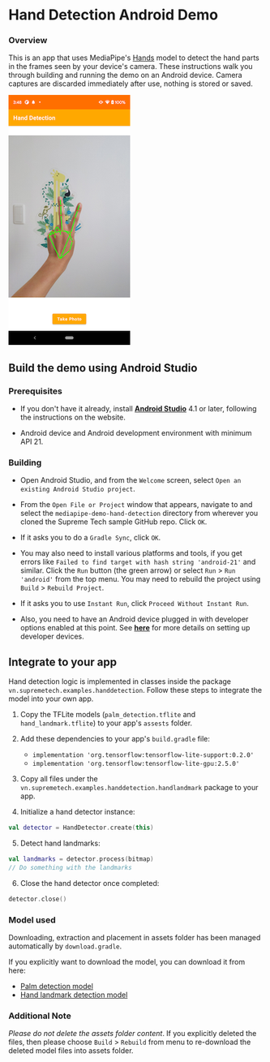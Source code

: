 # Hand Detection Android Demo
### Overview
This is an app that uses MediaPipe's [Hands](https://google.github.io/mediapipe/solutions/hands.html) model to detect the hand parts in the frames seen by your device's camera. These instructions walk you through building and running the demo on an Android device. Camera captures are discarded immediately after use, nothing is stored or saved. 

![Demo Image](screenshot.png)

## Build the demo using Android Studio

### Prerequisites

* If you don't have it already, install **[Android Studio](
 https://developer.android.com/studio/index.html)** 4.1 or
 later, following the instructions on the website.

* Android device and Android development environment with minimum API 21.

### Building
* Open Android Studio, and from the `Welcome` screen, select
`Open an existing Android Studio project`.

* From the `Open File or Project` window that appears, navigate to and select
 the `mediapipe-demo-hand-detection` directory from wherever you
 cloned the Supreme Tech sample GitHub repo. Click `OK`.

* If it asks you to do a `Gradle Sync`, click `OK`.

* You may also need to install various platforms and tools, if you get errors
 like `Failed to find target with hash string 'android-21'` and similar. Click
 the `Run` button (the green arrow) or select `Run` > `Run 'android'` from the
 top menu. You may need to rebuild the project using `Build` > `Rebuild Project`.

* If it asks you to use `Instant Run`, click `Proceed Without Instant Run`.

* Also, you need to have an Android device plugged in with developer options
 enabled at this point. See **[here](
 https://developer.android.com/studio/run/device)** for more details
 on setting up developer devices.

## Integrate to your app

Hand detection logic is implemented in classes inside the package `vn.supremetech.examples.handdetection`. Follow these steps to integrate the model into your own app.

1. Copy the TFLite models (`palm_detection.tflite`  and `hand_landmark.tflite`) to your app's `assests` folder.

2. Add these dependencies to your app's `build.gradle` file:
    * `implementation 'org.tensorflow:tensorflow-lite-support:0.2.0'`
    * `implementation 'org.tensorflow:tensorflow-lite-gpu:2.5.0'`

3. Copy all files under the `vn.supremetech.examples.handdetection.handlandmark` package to your app.

4. Initialize a hand detector instance:

```kotlin
val detector = HandDetector.create(this)
```

5. Detect hand landmarks:
```kotlin
val landmarks = detector.process(bitmap)
// Do something with the landmarks
```

6. Close the hand detector once completed:
```kotlin
detector.close()
```

### Model used
Downloading, extraction and placement in assets folder has been managed
 automatically by `download.gradle`.

If you explicitly want to download the model, you can download it from here:
* [Palm detection model](https://raw.githubusercontent.com/google/mediapipe/350fbb2100ad531bc110b93aaea23d96af5a5064/mediapipe/modules/palm_detection/palm_detection.tflite)
* [Hand landmark detection model](https://raw.githubusercontent.com/google/mediapipe/350fbb2100ad531bc110b93aaea23d96af5a5064/mediapipe/modules/hand_landmark/hand_landmark.tflite) 
 
### Additional Note
_Please do not delete the assets folder content_. If you explicitly deleted the
 files, then please choose `Build` > `Rebuild` from menu to re-download the
 deleted model files into assets folder.

